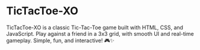# TicTacToe-XO
TicTacToe-XO is a classic Tic-Tac-Toe game built with HTML, CSS, and JavaScript. Play against a friend in a 3x3 grid, with smooth UI and real-time gameplay. Simple, fun, and interactive! 🎮✨
